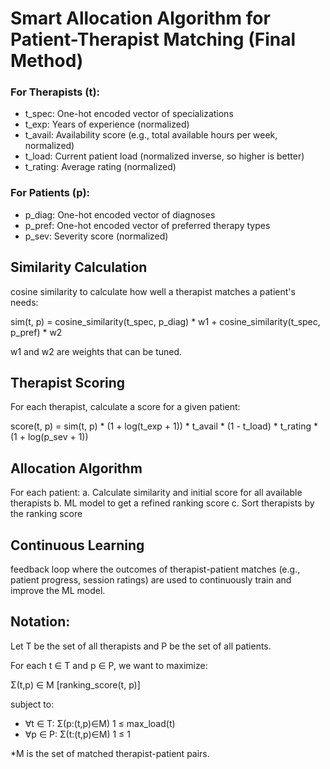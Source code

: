 # Smart Allocation Algorithm for Patient-Therapist Matching (Final Method)
### For Therapists (t):
- t_spec: One-hot encoded vector of specializations
- t_exp: Years of experience (normalized)
- t_avail: Availability score (e.g., total available hours per week, normalized)
- t_load: Current patient load (normalized inverse, so higher is better)
- t_rating: Average rating (normalized)

### For Patients (p):
- p_diag: One-hot encoded vector of diagnoses
- p_pref: One-hot encoded vector of preferred therapy types
- p_sev: Severity score (normalized)

## Similarity Calculation

cosine similarity to calculate how well a therapist matches a patient's needs:

sim(t, p) = cosine_similarity(t_spec, p_diag) * w1 +
            cosine_similarity(t_spec, p_pref) * w2

w1 and w2 are weights that can be tuned.

## Therapist Scoring

For each therapist, calculate a score for a given patient:

score(t, p) = sim(t, p) * (1 + log(t_exp + 1)) * t_avail * (1 - t_load) * t_rating * (1 + log(p_sev + 1))

## Allocation Algorithm
For each patient:
   a. Calculate similarity and initial score for all available therapists
   b. ML model to get a refined ranking score
   c. Sort therapists by the ranking score

## Continuous Learning

feedback loop where the outcomes of therapist-patient matches (e.g., patient progress, session ratings) are used to continuously train and improve the ML model.

## Notation:

Let T be the set of all therapists and P be the set of all patients.

For each t ∈ T and p ∈ P, we want to maximize:

Σ(t,p) ∈ M [ranking_score(t, p)]

subject to:
- ∀t ∈ T: Σ(p:(t,p)∈M) 1 ≤ max_load(t)
- ∀p ∈ P: Σ(t:(t,p)∈M) 1 ≤ 1

*M is the set of matched therapist-patient pairs.